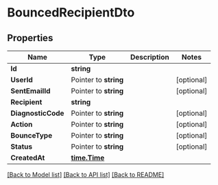 # BouncedRecipientDto

## Properties

Name | Type | Description | Notes
------------ | ------------- | ------------- | -------------
**Id** | **string** |  | 
**UserId** | Pointer to **string** |  | [optional] 
**SentEmailId** | Pointer to **string** |  | [optional] 
**Recipient** | **string** |  | 
**DiagnosticCode** | Pointer to **string** |  | [optional] 
**Action** | Pointer to **string** |  | [optional] 
**BounceType** | Pointer to **string** |  | [optional] 
**Status** | Pointer to **string** |  | [optional] 
**CreatedAt** | [**time.Time**](time.Time) |  | 

[[Back to Model list]](../README#documentation-for-models) [[Back to API list]](../README#documentation-for-api-endpoints) [[Back to README]](../README)


